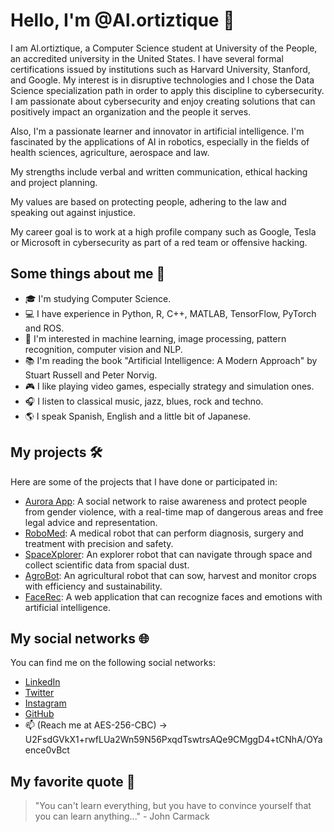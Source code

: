 # Hello, I'm @Al.ortiztique 👋

I am Al.ortiztique, a Computer Science student at University of the People, an accredited university in the United States. I have several formal certifications issued by institutions such as Harvard University, Stanford, and Google. My interest is in disruptive technologies and I chose the Data Science specialization path in order to apply this discipline to cybersecurity. I am passionate about cybersecurity and enjoy creating solutions that can positively impact an organization and the people it serves.

Also, I'm a passionate learner and innovator in artificial intelligence. I'm fascinated by the applications of AI in robotics, especially in the fields of health sciences, agriculture, aerospace and law.

My strengths include verbal and written communication, ethical hacking and project planning.

My values are based on protecting people, adhering to the law and speaking out against injustice.

My career goal is to work at a high profile company such as Google, Tesla or Microsoft in cybersecurity as part of a red team or offensive hacking.

## Some things about me 🤖

- 🎓 I'm studying Computer Science.
- 💻 I have experience in Python, R, C++, MATLAB, TensorFlow, PyTorch and ROS.
- 🚀 I'm interested in machine learning, image processing, pattern recognition, computer vision and NLP.
- 📚 I'm reading the book "Artificial Intelligence: A Modern Approach" by Stuart Russell and Peter Norvig.
- 🎮 I like playing video games, especially strategy and simulation ones.
- 🎧 I listen to classical music, jazz, blues, rock and techno.
- 🌎 I speak Spanish, English and a little bit of Japanese.

## My projects 🛠️

Here are some of the projects that I have done or participated in:

- [Aurora App](https://linktr.ee/auroraapp): A social network to raise awareness and protect people from gender violence, with a real-time map of dangerous areas and free legal advice and representation.
- [RoboMed](https://): A medical robot that can perform diagnosis, surgery and treatment with precision and safety.
- [SpaceXplorer](https://): An explorer robot that can navigate through space and collect scientific data from spacial dust.
- [AgroBot](https://agrobot.com): An agricultural robot that can sow, harvest and monitor crops with efficiency and sustainability.
- [FaceRec](https://): A web application that can recognize faces and emotions with artificial intelligence.

## My social networks 🌐

You can find me on the following social networks:

- [LinkedIn](https://www.linkedin.com/in/Alortiztique)
- [Twitter](https://twitter.com/Alortiztique)
- [Instagram](https://www.instagram.com/Al.ortiztique)
- [GitHub](https://github.com/Alortiztique)
- 📫 (Reach me at AES-256-CBC) -> U2FsdGVkX1+rwfLUa2Wn59N56PxqdTswtrsAQe9CMggD4+tCNhA/OYaence0vBct

## My favorite quote 💬

> "You can't learn everything, but you have to convince yourself that you can learn anything..." - John Carmack


<!---
Alortiztique/Alortiztique is a ✨ special ✨ repository because its `README.md` (this file) appears on your GitHub profile.
You can click the Preview link to take a look at your changes.
--->
